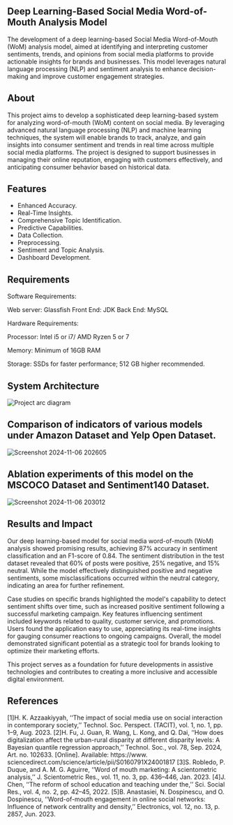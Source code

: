 ## Deep Learning-Based Social Media Word-of-Mouth Analysis Model
The development of a deep learning-based Social Media Word-of-Mouth (WoM) analysis model, aimed at identifying and interpreting customer sentiments, trends, and opinions from social media platforms to provide actionable insights for brands and businesses. This model leverages natural language processing (NLP) and sentiment analysis to enhance decision-making and improve customer engagement strategies.

## About
This project aims to develop a sophisticated deep learning-based system for analyzing word-of-mouth (WoM) content on social media. By leveraging advanced natural language processing (NLP) and machine learning techniques, the system will enable brands to track, analyze, and gain insights into consumer sentiment and trends in real time across multiple social media platforms. The project is designed to support businesses in managing their online reputation, engaging with customers effectively, and anticipating consumer behavior based on historical data.

## Features
- Enhanced Accuracy.
- Real-Time Insights.
- Comprehensive Topic Identification.
- Predictive Capabilities.
- Data Collection.
- Preprocessing.
- Sentiment and Topic Analysis.
- Dashboard Development.

## Requirements
Software Requirements:
	
 Web server: Glassfish
        Front End: JDK
        Back End: MySQL

Hardware Requirements:
	
 Processor: Intel i5 or i7/ AMD Ryzen 5 or 7
	
 Memory: Minimum of 16GB RAM
	
 Storage: SSDs for faster performance; 512 GB higher recommended.      

## System Architecture
![Project arc diagram](https://github.com/user-attachments/assets/89484492-623f-4e84-8743-3dacea50d040)


## Comparison of indicators of various models under Amazon Dataset and Yelp Open Dataset.

![Screenshot 2024-11-06 202605](https://github.com/user-attachments/assets/0d577bf5-fb1f-4979-bb96-214b2f67d6c9)

## Ablation experiments of this model on the MSCOCO Dataset and Sentiment140 Dataset.

![Screenshot 2024-11-06 203012](https://github.com/user-attachments/assets/ed52368c-9d08-4bff-9bda-8c25f493d246)

## Results and Impact
Our deep learning-based model for social media word-of-mouth (WoM) analysis showed promising results, achieving 87% accuracy in sentiment classification and an F1-score of 0.84. The sentiment distribution in the test dataset revealed that 60% of posts were positive, 25% negative, and 15% neutral. While the model effectively distinguished positive and negative sentiments, some misclassifications occurred within the neutral category, indicating an area for further refinement.

Case studies on specific brands highlighted the model's capability to detect sentiment shifts over time, such as increased positive sentiment following a successful marketing campaign. Key features influencing sentiment included keywords related to quality, customer service, and promotions. Users found the application easy to use, appreciating its real-time insights for gauging consumer reactions to ongoing campaigns. Overall, the model demonstrated significant potential as a strategic tool for brands looking to optimize their marketing efforts.

This project serves as a foundation for future developments in assistive technologies and contributes to creating a more inclusive and accessible digital environment.

## References
[1]H. K. Azzaakiyyah, ‘‘The impact of social media use on social interaction in contemporary society,’’ Technol. Soc. Perspect. (TACIT), vol. 1, no. 1, pp. 1–9, Aug. 2023.
[2]H. Fu, J. Guan, R. Wang, L. Kong, and Q. Dai, ‘‘How does digitalization affect the urban-rural disparity at different disparity levels: A Bayesian quantile regression approach,’’ Technol. Soc., vol. 78, Sep. 2024, Art. no. 102633. [Online]. Available: https://www. sciencedirect.com/science/article/pii/S0160791X24001817
[3]S. Robledo, P. Duque, and A. M. G. Aguirre, ‘‘Word of mouth marketing: A scientometric analysis,’’ J. Scientometric Res., vol. 11, no. 3, pp. 436–446, Jan. 2023.
[4]J. Chen, ‘‘The reform of school education and teaching under the,’’ Sci. Social Res., vol. 4, no. 2, pp. 42–45, 2022.
[5]B. Anastasiei, N. Dospinescu, and O. Dospinescu, ‘‘Word-of-mouth engagement in online social networks: Influence of network centrality and density,’’ Electronics, vol. 12, no. 13, p. 2857, Jun. 2023.



